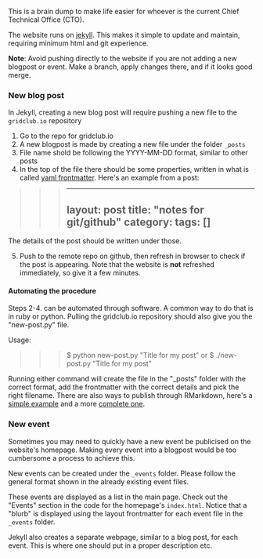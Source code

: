 This is a brain dump to make life easier for whoever is the current Chief Technical Office (CTO).

The website runs on [jekyll](https://jekyllrb.com). This makes it simple to
update and maintain, requiring minimum html and git experience. 

**Note**: Avoid pushing directly to the website if you are not adding a new
blogpost or event. Make a branch, apply changes there, and if it looks good
merge.

### New blog post
In Jekyll, creating a new blog post will require pushing a new file to the `gridclub.io` repository
1. Go to the repo for gridclub.io
2. A new blogpost is made by creating a new file under the folder `_posts` 
3. File name shold be following the YYYY-MM-DD format, similar to other posts 
4. In the top of the file there should be some properties, written in what is
   called [yaml frontmatter](https://jekyllrb.com/docs/frontmatter/). Here's an
   example from a post:

>>> ---
>>> layout: post
>>> title: "notes for git/github"
>>> category: 
>>> tags: []
>>> ---

The details of the post should be written under those. 

5. Push to the remote repo on github, then refresh in browser to check if the
post is appearing. Note that the website is **not** refreshed immediately, so
give it a few minutes.

#### Automating the procedure
Steps 2-4. can be automated through software. A common way to do that is in ruby
or python. Pulling the gridclub.io repository should also give you the
"new-post.py" file.  

Usage:
>>> $ python new-post.py "Title for my post"
or 
>>> $ ./new-post.py "Title for my post"

Running either command will create the file in the "_posts" folder with the
correct format, add the frontmatter with the correct details and pick 
the right filename. There are also ways to publish through RMarkdown, here's a
[simple example](https://github.com/kgourgou/knit-to-jekyll) and a more
[complete one](https://github.com/yihui/knitr-jekyll).

 
### New event
Sometimes you may need to quickly have a new event be publicised on the website's homepage. Making every event into a blogpost would be too cumbersome a process to achieve this.

New events can be created under the `_events` folder. Please follow the general format shown in the already existing event files.  

These events are displayed as a list in the main page. Check out the "Events" section in the code for the homepage's `index.html`. Notice that a "blurb" is displayed using the layout frontmatter for each event file in the `_events` folder.

Jekyll also creates a separate webpage, similar to a blog post, for each event. This is where one should put in a proper description etc. 
